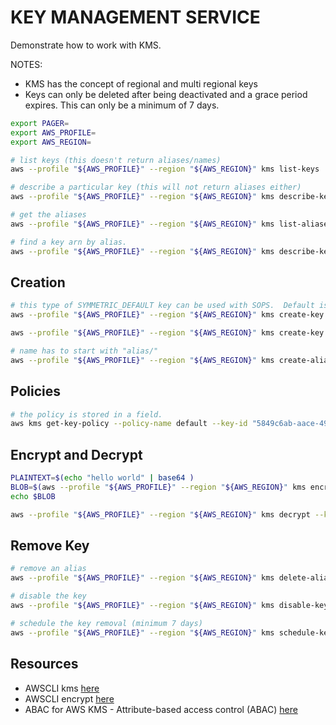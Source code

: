 # KEY MANAGEMENT SERVICE

Demonstrate how to work with KMS.  

NOTES:

* KMS has the concept of regional and multi regional keys
* Keys can only be deleted after being deactivated and a grace period expires. This can only be a minimum of 7 days.


```sh
export PAGER=          
export AWS_PROFILE=
export AWS_REGION=

# list keys (this doesn't return aliases/names)
aws --profile "${AWS_PROFILE}" --region "${AWS_REGION}" kms list-keys | jq .

# describe a particular key (this will not return aliases either)
aws --profile "${AWS_PROFILE}" --region "${AWS_REGION}" kms describe-key --key-id "449A7AB4-6FFE-4AF5-845D-7E9A8E933713" | jq .

# get the aliases
aws --profile "${AWS_PROFILE}" --region "${AWS_REGION}" kms list-aliases | jq .

# find a key arn by alias.
aws --profile "${AWS_PROFILE}" --region "${AWS_REGION}" kms describe-key --key-id "$(aws kms list-aliases | jq -r '.[][] | select(.AliasName == "alias/sops").TargetKeyId')" | jq -r '.KeyMetadata.Arn'
```

## Creation

```sh
# this type of SYMMETRIC_DEFAULT key can be used with SOPS.  Default is single region. 
aws --profile "${AWS_PROFILE}" --region "${AWS_REGION}" kms create-key --key-usage ENCRYPT_DECRYPT --description "A key to be used by SOPS"

aws --profile "${AWS_PROFILE}" --region "${AWS_REGION}" kms create-key --key-usage ENCRYPT_DECRYPT --description "Test" --key-spec "RSA_4096"

# name has to start with "alias/"
aws --profile "${AWS_PROFILE}" --region "${AWS_REGION}" kms create-alias --alias-name alias/mytestkey --target-key-id 5849c6ab-aace-4915-bfe1-dfffc7ee3b33
```

## Policies

```sh
# the policy is stored in a field.
aws kms get-key-policy --policy-name default --key-id "5849c6ab-aace-4915-bfe1-dfffc7ee3b33" | jq .
```

## Encrypt and Decrypt

```sh
PLAINTEXT=$(echo "hello world" | base64 )
BLOB=$(aws --profile "${AWS_PROFILE}" --region "${AWS_REGION}" kms encrypt --key-id "5849c6ab-aace-4915-bfe1-dfffc7ee3b33" --encryption-algorithm "RSAES_OAEP_SHA_256" --plaintext $PLAINTEXT | jq -c -r .CiphertextBlob)
echo $BLOB

aws --profile "${AWS_PROFILE}" --region "${AWS_REGION}" kms decrypt --key-id "5849c6ab-aace-4915-bfe1-dfffc7ee3b33" --encryption-algorithm "RSAES_OAEP_SHA_256" --ciphertext-blob $BLOB | jq -r -c '.Plaintext | @base64d'
```

## Remove Key

```sh
# remove an alias
aws --profile "${AWS_PROFILE}" --region "${AWS_REGION}" kms delete-alias --alias-name alias/sops | jq .

# disable the key
aws --profile "${AWS_PROFILE}" --region "${AWS_REGION}" kms disable-key --key-id cdb9cf8c-d7f7-4263-9ad5-7da2d8a20b75 | jq .

# schedule the key removal (minimum 7 days)
aws --profile "${AWS_PROFILE}" --region "${AWS_REGION}" kms schedule-key-deletion --key-id cdb9cf8c-d7f7-4263-9ad5-7da2d8a20b75 --pending-window-in-days 7 | jq .
```

## Resources

* AWSCLI kms [here](https://awscli.amazonaws.com/v2/documentation/api/latest/reference/kms/index.html)  
* AWSCLI encrypt [here](https://awscli.amazonaws.com/v2/documentation/api/latest/reference/kms/encrypt.html)  
* ABAC for AWS KMS - Attribute-based access control (ABAC) [here](https://docs.aws.amazon.com/kms/latest/developerguide/abac.html)  
